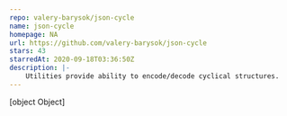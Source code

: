 ```yaml
---
repo: valery-barysok/json-cycle
name: json-cycle
homepage: NA
url: https://github.com/valery-barysok/json-cycle
stars: 43
starredAt: 2020-09-18T03:36:50Z
description: |-
    Utilities provide ability to encode/decode cyclical structures.
---
```


[object Object]
